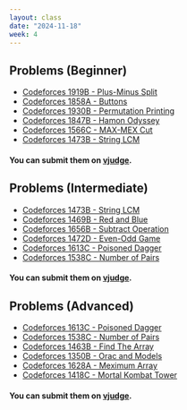 ```yaml
---
layout: class
date: "2024-11-18"
week: 4
---
```


## Problems (Beginner)
<div class="ybox" markdown="1">

- [Codeforces 1919B - Plus-Minus Split](https://codeforces.com/problemset/problem/1919/B)
- [Codeforces 1858A - Buttons](https://codeforces.com/problemset/problem/1858/A)
- [Codeforces 1930B - Permutation Printing](https://codeforces.com/problemset/problem/1930/B)
- [Codeforces 1847B - Hamon Odyssey](https://codeforces.com/problemset/problem/1847/B)
- [Codeforces 1566C - MAX-MEX Cut](https://codeforces.com/problemset/problem/1566/C)
- [Codeforces 1473B - String LCM](https://codeforces.com/problemset/problem/1473/B)

#### You can submit them on [vjudge](https://vjudge.net/contest/673074).
</div>

## Problems (Intermediate)
<div class="ybox" markdown="1">

- [Codeforces 1473B - String LCM](https://codeforces.com/problemset/problem/1473/B)
- [Codeforces 1469B - Red and Blue](https://codeforces.com/problemset/problem/1469/B)
- [Codeforces 1656B - Subtract Operation](https://codeforces.com/problemset/problem/1656/B)
- [Codeforces 1472D - Even-Odd Game](https://codeforces.com/problemset/problem/1472/D)
- [Codeforces 1613C - Poisoned Dagger](https://codeforces.com/problemset/problem/1613/C)
- [Codeforces 1538C - Number of Pairs](https://codeforces.com/problemset/problem/1538/C)

#### You can submit them on [vjudge](https://vjudge.net/contest/673075).
</div>

## Problems (Advanced)
<div class="ybox" markdown="1">

- [Codeforces 1613C - Poisoned Dagger](https://codeforces.com/problemset/problem/1613/C)
- [Codeforces 1538C - Number of Pairs](https://codeforces.com/problemset/problem/1538/C)
- [Codeforces 1463B - Find The Array](https://codeforces.com/problemset/problem/1463/B)
- [Codeforces 1350B - Orac and Models](https://codeforces.com/problemset/problem/1350/B)
- [Codeforces 1628A - Meximum Array](https://codeforces.com/problemset/problem/1628/A)
- [Codeforces 1418C - Mortal Kombat Tower](https://codeforces.com/problemset/problem/1418/C)

#### You can submit them on [vjudge](https://vjudge.net/contest/673076).
</div>
